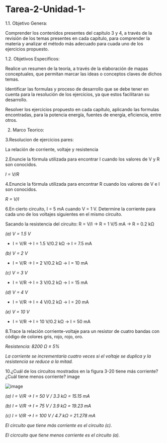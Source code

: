 # Tarea-2-Unidad-1-

1.1. Objetivo Genera:

Comprender los contenidos presentes del capítulo 3 y 4, a través de la revisión de los temas presentes en cada capítulo, para comprender la materia y analizar el método más adecuado para cuada uno de los ejercicios propuesto.

1.2. Objetivos Especificos:

Realice un resumen de la teoría, a través de la elaboración de mapas conceptuales, que permitan marcar las ideas o conceptos claves de dichos temas.

Identificar las formulas y proceso de desarrollo que se debe tener en cuenta para la resolución de los ejercicios, ya que estos facilitaran su desarrollo.

Resolver los ejercicios propuesto en cada capítulo, aplicando las formulas encontradas, para la potencia energía, fuentes de energía, eficiencia, entre otros.

2. Marco Teorico:




3.Resolucion de ejercicios pares:

La relación de corriente, voltaje y resistencia

2.Enuncie la fórmula utilizada para encontrar I cuando los valores de V y R son conocidos.

*I = V/R*

4.Enuncie la fórmula utilizada para encontrar R cuando los valores de V e I son conocidos.

*R = V/I*

6.En cierto circuito, I = 5 mA cuando V = 1 V. Determine la corriente para cada uno de los voltajes siguientes en el mismo circuito.

Sacando la resistencia del circuito: R = V/I     →    R = 1 V/5 mA   →    R = 0.2 kΩ 

*(a) V = 1.5 V*   

* I = V/R   →      I = 1.5 V/0.2 kΩ      →   I = 7.5 mA

*(b) V = 2 V*    

* I = V/R   →      I = 2 V/0.2 kΩ        →   I = 10 mA

*(c) V = 3 V*    

* I = V/R   →      I = 3 V/0.2 kΩ        →   I = 15 mA

*(d) V = 4 V*     

* I = V/R   →      I = 4 V/0.2 kΩ        →   I = 20 mA

*(e) V = 10 V*   

* I = V/R   →      I = 10 V/0.2 kΩ       →   I = 50 mA

8.Trace la relación corriente-voltaje para un resistor de cuatro bandas con código de colores gris, rojo, rojo, oro.

*Resistencia: 8200 Ω ± 5%*

*La corriente se incrementaría cuatro veces si el voltaje se duplica y la resistencia se reduce a la mitad.*

10.¿Cuál de los circuitos mostrados en la figura 3-20 tiene más corriente? ¿Cuál tiene menos corriente?
image

![image](https://user-images.githubusercontent.com/105617383/170329429-c89b86c4-f093-443b-bef0-51e61e676082.png)

*(a) I = V/R     →     I = 50 V / 3.3 kΩ = 15.15 mA*

*(b) I = V/R     →     I = 75 V / 3.9 kΩ = 19.23 mA*

*(c) I = V/R     →     I = 100 V / 4.7 kΩ = 21.278 mA*

*El circuito que tiene más corriente es el circuito (c).*

*El cicrcuito que tiene menos corriente es el circuito (a).*



